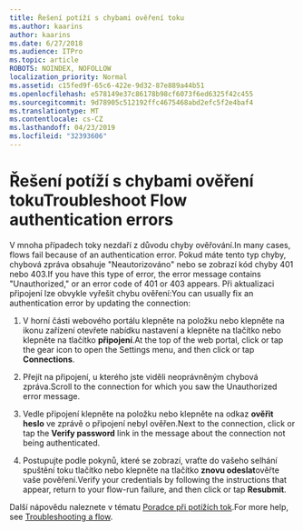 ```yaml
---
title: Řešení potíží s chybami ověření toku
ms.author: kaarins
author: kaarins
ms.date: 6/27/2018
ms.audience: ITPro
ms.topic: article
ROBOTS: NOINDEX, NOFOLLOW
localization_priority: Normal
ms.assetid: c15fed9f-65c6-422e-9d32-87e889a44b51
ms.openlocfilehash: e578149e37c86178b98cf6073f6ed6325f42c455
ms.sourcegitcommit: 9d78905c512192ffc4675468abd2efc5f2e4baf4
ms.translationtype: MT
ms.contentlocale: cs-CZ
ms.lasthandoff: 04/23/2019
ms.locfileid: "32393606"
---
```

# <a name="troubleshoot-flow-authentication-errors"></a><span data-ttu-id="27644-102">Řešení potíží s chybami ověření toku</span><span class="sxs-lookup"><span data-stu-id="27644-102">Troubleshoot Flow authentication errors</span></span>

<span data-ttu-id="27644-103">V mnoha případech toky nezdaří z důvodu chyby ověřování.</span><span class="sxs-lookup"><span data-stu-id="27644-103">In many cases, flows fail because of an authentication error.</span></span> <span data-ttu-id="27644-104">Pokud máte tento typ chyby, chybová zpráva obsahuje "Neautorizováno" nebo se zobrazí kód chyby 401 nebo 403.</span><span class="sxs-lookup"><span data-stu-id="27644-104">If you have this type of error, the error message contains "Unauthorized," or an error code of 401 or 403 appears.</span></span> <span data-ttu-id="27644-105">Při aktualizaci připojení lze obvykle vyřešit chybu ověření:</span><span class="sxs-lookup"><span data-stu-id="27644-105">You can usually fix an authentication error by updating the connection:</span></span>
  
1. <span data-ttu-id="27644-106">V horní části webového portálu klepněte na položku nebo klepněte na ikonu zařízení otevřete nabídku nastavení a klepněte na tlačítko nebo klepněte na tlačítko **připojení**.</span><span class="sxs-lookup"><span data-stu-id="27644-106">At the top of the web portal, click or tap the gear icon to open the Settings menu, and then click or tap **Connections**.</span></span>
    
2. <span data-ttu-id="27644-107">Přejít na připojení, u kterého jste viděli neoprávněným chybová zpráva.</span><span class="sxs-lookup"><span data-stu-id="27644-107">Scroll to the connection for which you saw the Unauthorized error message.</span></span>
    
3. <span data-ttu-id="27644-108">Vedle připojení klepněte na položku nebo klepněte na odkaz **ověřit heslo** ve zprávě o připojení nebyl ověřen.</span><span class="sxs-lookup"><span data-stu-id="27644-108">Next to the connection, click or tap the **Verify password** link in the message about the connection not being authenticated.</span></span> 
    
4. <span data-ttu-id="27644-109">Postupujte podle pokynů, které se zobrazí, vraťte do vašeho selhání spuštění toku tlačítko nebo klepněte na tlačítko **znovu odeslat**ověřte vaše pověření.</span><span class="sxs-lookup"><span data-stu-id="27644-109">Verify your credentials by following the instructions that appear, return to your flow-run failure, and then click or tap **Resubmit**.</span></span>
    
<span data-ttu-id="27644-110">Další nápovědu naleznete v tématu [Poradce při potížích tok](https://go.microsoft.com/fwlink/?linkid=872110).</span><span class="sxs-lookup"><span data-stu-id="27644-110">For more help, see [Troubleshooting a flow](https://go.microsoft.com/fwlink/?linkid=872110).</span></span>
  

